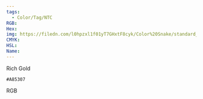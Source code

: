 ```yaml
---
tags:
  - Color/Tag/NTC
RGB:
Hex:
img: https://filedn.com/l0hpzxl1f01yT7GHxtF8cyk/Color%20Snake/standard_csv_to_svg/%23/A85307.svg
CMYK:
HSL:
Name:
---
```

Rich Gold
```palette
#A85307
```
RGB
